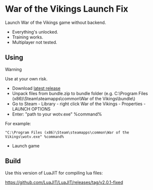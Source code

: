 # War of the Vikings Launch Fix
Launch War of the Vikings game without backend.
- Everything's unlocked.
- Training works.
- Multiplayer not tested.
## Using
> [!WARNING]
> Use at your own risk.
- Download [latest release](https://github.com/angaityel/wotv-re/releases)
- Unpack files from bundle.zip to bundle folder (e.g. C:\Program Files (x86)\Steam\steamapps\common\War of the Vikings\bundle\\)
- Go to Steam - Library - right click War of the Vikings - Properties - LAUNCH OPTIONS
- Enter: "path to your wotv.exe" %command%

For example:
```
"C:\Program Files (x86)\Steam\steamapps\common\War of the Vikings\wotv.exe" %command% 
```
- Launch game
## Build
Use this version of LuaJIT for compiling lua files:

https://github.com/LuaJIT/LuaJIT/releases/tag/v2.0.1-fixed

